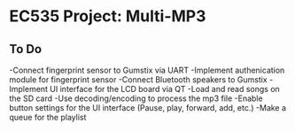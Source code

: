 # EC535 Project: Multi-MP3

## To Do
-Connect fingerprint sensor to Gumstix via UART
-Implement authenication module for fingerprint sensor
-Connect Bluetooth speakers to Gumstix
-Implement UI interface for the LCD board via QT
-Load and read songs on the SD card
-Use decoding/encoding to process the mp3 file
-Enable button settings for the UI interface (Pause, play, forward, add, etc.)
-Make a queue for the playlist